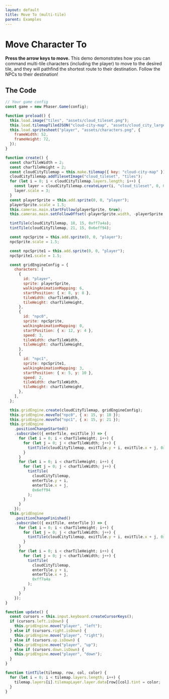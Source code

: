 ```yaml
---
layout: default
title: Move To (multi-tile)
parent: Examples
---
```


# Move Character To

**Press the arrow keys to move.** This demo demonstrates how you can command multi-tile characters (including the player) to move to the desired tile, and they will pathfind the shortest route to their destination. Follow the NPCs to their destination!

<div id="game"></div>

<script src="js/phaser.min.js"></script>
<script src="js/grid-engine-2.21.0.min.js"></script>
<script src="js/getBasicConfig.js"></script>

<script>
  const config = getBasicConfig(preload, create, update);
  const game = new Phaser.Game(config);

  function preload() {
    this.load.image("tiles", "assets/cloud_tileset.png");
    this.load.tilemapTiledJSON("cloud-city-map", "assets/cloud_city_large.json");
    this.load.spritesheet("player", "assets/characters.png", {
      frameWidth: 52,
      frameHeight: 72,
    });
  }

  function create() {
    const charTileWidth = 2;
    const charTileHeight = 2;
    const cloudCityTilemap = this.make.tilemap({ key: "cloud-city-map" });
    cloudCityTilemap.addTilesetImage("cloud_tileset", "tiles");
    for (let i = 0; i < cloudCityTilemap.layers.length; i++) {
      const layer = cloudCityTilemap.createLayer(i, "cloud_tileset", 0, 0);
      layer.scale = 3;
    }
    const playerSprite = this.add.sprite(0, 0, "player");
    playerSprite.scale = 1.5;
    this.cameras.main.startFollow(playerSprite, true);
    this.cameras.main.setFollowOffset(-playerSprite.width, -playerSprite.height);

    tintTile(cloudCityTilemap, 18, 15, 0xff7a4a);
    tintTile(cloudCityTilemap, 21, 15, 0x6eff94);

    const npcSprite = this.add.sprite(0, 0, "player");
    npcSprite.scale = 1.5;

    const npcSprite1 = this.add.sprite(0, 0, "player");
    npcSprite1.scale = 1.5;

    const gridEngineConfig = {
      characters: [
        {
          id: "player",
          sprite: playerSprite,
          walkingAnimationMapping: 6,
          startPosition: {x: 8, y: 8},
          tileWidth: charTileWidth,
          tileHeight: charTileHeight,
        },
        {
          id: "npc0",
          sprite: npcSprite,
          walkingAnimationMapping: 0,
          startPosition: {x: 12, y: 4},
          speed: 3,
          tileWidth: charTileWidth,
          tileHeight: charTileHeight,
        },
        {
          id: "npc1",
          sprite: npcSprite1,
          walkingAnimationMapping: 3,
          startPosition: {x: 5, y: 10},
          speed: 2,
          tileWidth: charTileWidth,
          tileHeight: charTileHeight,
        },
      ],
    };

    this.gridEngine.create(cloudCityTilemap, gridEngineConfig);
    this.gridEngine.moveTo("npc0", {x: 15, y: 18});
    this.gridEngine.moveTo("npc1", {x: 15, y: 21});
    this.gridEngine.positionChangeStarted().subscribe(({enterTile, exitTile}) => {
      for (let i=0; i<charTileHeight; i++) {
        for (let j=0; j<charTileWidth; j++) {
          tintTile(cloudCityTilemap, exitTile.y+i, exitTile.x+j, 0xff7a4a);
        }
      }
      for (let i=0; i<charTileHeight; i++) {
        for (let j=0; j<charTileWidth; j++) {
          tintTile(cloudCityTilemap, enterTile.y+i, enterTile.x+j, 0x6eff94);
        }
      }
    });
    this.gridEngine.positionChangeFinished().subscribe(({exitTile, enterTile}) => {
      for (let i=0; i<charTileHeight; i++) {
        for (let j=0; j<charTileWidth; j++) {
          tintTile(cloudCityTilemap, exitTile.y+i, exitTile.x+j, 0xffffff);
        }
      }
      for (let i=0; i<charTileHeight; i++) {
        for (let j=0; j<charTileWidth; j++) {
          tintTile(cloudCityTilemap, enterTile.y+i, enterTile.x+j, 0xff7a4a);
        }
      }
    });
  }

  function update() {
    const cursors = this.input.keyboard.createCursorKeys();
    if (cursors.left.isDown) {
      this.gridEngine.move("player", "left");
    } else if (cursors.right.isDown) {
      this.gridEngine.move("player", "right");
    } else if (cursors.up.isDown) {
      this.gridEngine.move("player", "up");
    } else if (cursors.down.isDown) {
      this.gridEngine.move("player", "down");
    }
  }

  function tintTile(tilemap, row, col, color) {
    for (let i = 0; i < tilemap.layers.length; i++) {
      tilemap.layers[i].tilemapLayer.layer.data[row][col].tint = color;
    }
  }
</script>

## The Code

```javascript
// Your game config
const game = new Phaser.Game(config);

function preload() {
  this.load.image("tiles", "assets/cloud_tileset.png");
  this.load.tilemapTiledJSON("cloud-city-map", "assets/cloud_city_large.json");
  this.load.spritesheet("player", "assets/characters.png", {
    frameWidth: 52,
    frameHeight: 72,
  });
}

function create() {
  const charTileWidth = 2;
  const charTileHeight = 2;
  const cloudCityTilemap = this.make.tilemap({ key: "cloud-city-map" });
  cloudCityTilemap.addTilesetImage("cloud_tileset", "tiles");
  for (let i = 0; i < cloudCityTilemap.layers.length; i++) {
    const layer = cloudCityTilemap.createLayer(i, "cloud_tileset", 0, 0);
    layer.scale = 3;
  }
  const playerSprite = this.add.sprite(0, 0, "player");
  playerSprite.scale = 1.5;
  this.cameras.main.startFollow(playerSprite, true);
  this.cameras.main.setFollowOffset(-playerSprite.width, -playerSprite.height);

  tintTile(cloudCityTilemap, 18, 15, 0xff7a4a);
  tintTile(cloudCityTilemap, 21, 15, 0x6eff94);

  const npcSprite = this.add.sprite(0, 0, "player");
  npcSprite.scale = 1.5;

  const npcSprite1 = this.add.sprite(0, 0, "player");
  npcSprite1.scale = 1.5;

  const gridEngineConfig = {
    characters: [
      {
        id: "player",
        sprite: playerSprite,
        walkingAnimationMapping: 6,
        startPosition: { x: 8, y: 8 },
        tileWidth: charTileWidth,
        tileHeight: charTileHeight,
      },
      {
        id: "npc0",
        sprite: npcSprite,
        walkingAnimationMapping: 0,
        startPosition: { x: 12, y: 4 },
        speed: 3,
        tileWidth: charTileWidth,
        tileHeight: charTileHeight,
      },
      {
        id: "npc1",
        sprite: npcSprite1,
        walkingAnimationMapping: 3,
        startPosition: { x: 5, y: 10 },
        speed: 2,
        tileWidth: charTileWidth,
        tileHeight: charTileHeight,
      },
    ],
  };

  this.gridEngine.create(cloudCityTilemap, gridEngineConfig);
  this.gridEngine.moveTo("npc0", { x: 15, y: 18 });
  this.gridEngine.moveTo("npc1", { x: 15, y: 21 });
  this.gridEngine
    .positionChangeStarted()
    .subscribe(({ enterTile, exitTile }) => {
      for (let i = 0; i < charTileHeight; i++) {
        for (let j = 0; j < charTileWidth; j++) {
          tintTile(cloudCityTilemap, exitTile.y + i, exitTile.x + j, 0xff7a4a);
        }
      }
      for (let i = 0; i < charTileHeight; i++) {
        for (let j = 0; j < charTileWidth; j++) {
          tintTile(
            cloudCityTilemap,
            enterTile.y + i,
            enterTile.x + j,
            0x6eff94
          );
        }
      }
    });
  this.gridEngine
    .positionChangeFinished()
    .subscribe(({ exitTile, enterTile }) => {
      for (let i = 0; i < charTileHeight; i++) {
        for (let j = 0; j < charTileWidth; j++) {
          tintTile(cloudCityTilemap, exitTile.y + i, exitTile.x + j, 0xffffff);
        }
      }
      for (let i = 0; i < charTileHeight; i++) {
        for (let j = 0; j < charTileWidth; j++) {
          tintTile(
            cloudCityTilemap,
            enterTile.y + i,
            enterTile.x + j,
            0xff7a4a
          );
        }
      }
    });
}

function update() {
  const cursors = this.input.keyboard.createCursorKeys();
  if (cursors.left.isDown) {
    this.gridEngine.move("player", "left");
  } else if (cursors.right.isDown) {
    this.gridEngine.move("player", "right");
  } else if (cursors.up.isDown) {
    this.gridEngine.move("player", "up");
  } else if (cursors.down.isDown) {
    this.gridEngine.move("player", "down");
  }
}

function tintTile(tilemap, row, col, color) {
  for (let i = 0; i < tilemap.layers.length; i++) {
    tilemap.layers[i].tilemapLayer.layer.data[row][col].tint = color;
  }
}
```
